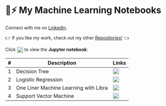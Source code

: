 # 🤖⚡ My Machine Learning Notebooks

Connect with me on [LinkedIn](www.linkedin.com/in/nakshatrasinghh/).

👉 If you like my work, check out my other [Repositories!](https://github.com/nakshatrasinghh?tab=repositories) 👈

Click <img src="https://image.flaticon.com/icons/svg/3214/3214321.svg" width="20px" align="top"> to view the **Jupyter notebook**:

\# | Description | Links
--- | --- | ---
1 | Decision Tree | <a href="https://nbviewer.jupyter.org/github/nakshatrasinghh/Machine-Learning/blob/master/Decision_Tree.ipynb"><img src="https://image.flaticon.com/icons/svg/3214/3214321.svg" width="20px" align="top" title="View code"></a>
2 | Logistic Regression | <a href="https://nbviewer.jupyter.org/github/nakshatrasinghh/Machine-Learning/blob/master/Logistic_Regression.ipynb"><img src="https://image.flaticon.com/icons/svg/3214/3214321.svg" width="20px" align="top" title="View code"></a>
3 | One Liner Machine Learning with Libra | <a href="https://nbviewer.jupyter.org/github/nakshatrasinghh/Machine-Learning/blob/master/One_Liner_ML_LIBRA.ipynb"><img src="https://image.flaticon.com/icons/svg/3214/3214321.svg" width="20px" align="top" title="View code"></a>
4 | Support Vector Machine | <a href="https://nbviewer.jupyter.org/github/nakshatrasinghh/Machine-Learning/blob/master/Support_Vector_Machine.ipynb"><img src="https://image.flaticon.com/icons/svg/3214/3214321.svg" width="20px" align="top" title="View code"></a>


